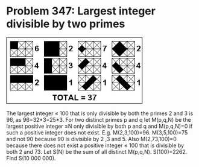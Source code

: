 # Problem 347: Largest integer divisible by two primes

![problem](problem.gif)

The largest integer ≤ 100 that is only divisible by both the primes 2
and 3 is 96, as 96=32\*3=25\*3. For two distinct primes p and q let
M(p,q,N) be the largest positive integer ≤N only divisible by both p and
q and M(p,q,N)=0 if such a positive integer does not exist. E.g.
M(2,3,100)=96. M(3,5,100)=75 and not 90 because 90 is divisible by 2 ,3
and 5. Also M(2,73,100)=0 because there does not exist a positive
integer ≤ 100 that is divisible by both 2 and 73. Let S(N) be the sum of
all distinct M(p,q,N). S(100)=2262. Find S(10 000 000).